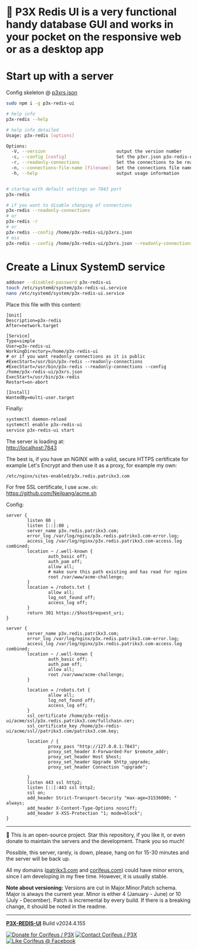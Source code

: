 [//]: #@corifeus-header

# 📡 P3X Redis UI is a very functional handy database GUI and works in your pocket on the responsive web or as a desktop app

                        
[//]: #@corifeus-header:end


# Start up with a server

Config skeleton @ [p3xrs.json](../../p3xrs.json)


```bash
sudo npm i -g p3x-redis-ui

# help info
p3x-redis --help

# help info detailed
Usage: p3x-redis [options]

Options:
  -V, --version                           output the version number
  -c, --config [config]                   Set the p3xr.json p3x-redis-ui-server configuration, see more help in https://github.com/patrikx3/redis-ui-server
  -r, --readonly-connections              Set the connections to be readonly, no adding, saving or delete a connection
  -n, --connections-file-name [filename]  Set the connections file name, overrides default .p3xrs-conns.json
  -h, --help                              output usage information


# startup with default settings on 7843 port
p3x-redis 

# if you want to disable changing of connections
p3x-redis --readonly-connections
# or
p3x-redis -r
# or
p3x-redis --config /home/p3x-redis-ui/p3xrs.json
# mix
p3x-redis --config /home/p3x-redis-ui/p3xrs.json --readonly-connections
```

# Create a Linux SystemD service
```bash
adduser --disabled-password p3x-redis-ui
touch /etc/systemd/system/p3x-redis-ui.service
nano /etc/systemd/system/p3x-redis-ui.service
```

Place this file with this content:
```text
[Unit]
Description=p3x-redis
After=network.target

[Service]
Type=simple
User=p3x-redis-ui
WorkingDirectory=/home/p3x-redis-ui
# or if you want readonly connections as it is public
#ExecStart=/usr/bin/p3x-redis --readonly-connections
#ExecStart=/usr/bin/p3x-redis --readonly-connections --config /home/p3x-redis-ui/p3xrs.json
ExecStart=/usr/bin/p3x-redis
Restart=on-abort

[Install]
WantedBy=multi-user.target
``` 

Finally:
```bash
systemctl daemon-reload
systemctl enable p3x-redis-ui
service p3x-redis-ui start
```

The server is loading at:  
[http://localhost:7843](http://localhost:7843)

The best is, if you have an NGINX with a valid, secure HTTPS certificate for example Let's Encrypt and then use it as a proxy, for example my own:
```text
/etc/nginx/sites-enabled/p3x.redis.patrikx3.com
```

For free SSL certificate, I use `acme.sh`:  
https://github.com/Neilpang/acme.sh  

Config:  
```text
server {
        listen 80 ;
        listen [::]:80 ;        
        server_name p3x.redis.patrikx3.com;        
        error_log /var/log/nginx/p3x.redis.patrikx3.com-error.log;
        access_log /var/log/nginx/p3x.redis.patrikx3.com-access.log combined;
        location ~ /.well-known {        
                auth_basic off;
                auth_pam off;
                allow all;
                # make sure this path existing and has read for nginx
                root /var/www/acme-challenge;
        }      
        location = /robots.txt {
                allow all;
                log_not_found off;
                access_log off;
        }
        return 301 https://$host$request_uri;
}

server {
        server_name p3x.redis.patrikx3.com;        
        error_log /var/log/nginx/p3x.redis.patrikx3.com-error.log;
        access_log /var/log/nginx/p3x.redis.patrikx3.com-access.log combined;
        location ~ /.well-known {        
                auth_basic off;
                auth_pam off;
                allow all;
                root /var/www/acme-challenge;
        }
        
        location = /robots.txt {       
                allow all;
                log_not_found off;
                access_log off;
        }        
        ssl_certificate /home/p3x-redis-ui/acme/ssl/p3x.redis.patrikx3.com/fullchain.cer;
        ssl_certificate_key /home/p3x-redis-ui/acme/ssl//patrikx3.com/patrikx3.com.key;

        location / {
                proxy_pass "http://127.0.0.1:7843";
                proxy_set_header X-Forwarded-For $remote_addr;
                proxy_set_header Host $host;
                proxy_set_header Upgrade $http_upgrade;
                proxy_set_header Connection "upgrade";

        }
        listen 443 ssl http2;
        listen [::]:443 ssl http2;
        ssl on;
        add_header Strict-Transport-Security "max-age=31536000; " always;
        add_header X-Content-Type-Options nosniff;
        add_header X-XSS-Protection "1; mode=block";
}
```



[//]: #@corifeus-footer

---

🙏 This is an open-source project. Star this repository, if you like it, or even donate to maintain the servers and the development. Thank you so much!

Possible, this server, rarely, is down, please, hang on for 15-30 minutes and the server will be back up.

All my domains ([patrikx3.com](https://patrikx3.com) and [corifeus.com](https://corifeus.com)) could have minor errors, since I am developing in my free time. However, it is usually stable.

**Note about versioning:** Versions are cut in Major.Minor.Patch schema. Major is always the current year. Minor is either 4 (January - June) or 10 (July - December). Patch is incremental by every build. If there is a breaking change, it should be noted in the readme.


---

[**P3X-REDIS-UI**](https://corifeus.com/redis-ui) Build v2024.4.155

[![Donate for Corifeus / P3X](https://img.shields.io/badge/Donate-Corifeus-003087.svg)](https://www.paypal.com/cgi-bin/webscr?cmd=_s-xclick&hosted_button_id=QZVM4V6HVZJW6)  [![Contact Corifeus / P3X](https://img.shields.io/badge/Contact-P3X-ff9900.svg)](https://www.patrikx3.com/en/front/contact) [![Like Corifeus @ Facebook](https://img.shields.io/badge/LIKE-Corifeus-3b5998.svg)](https://www.facebook.com/corifeus.software)






[//]: #@corifeus-footer:end
